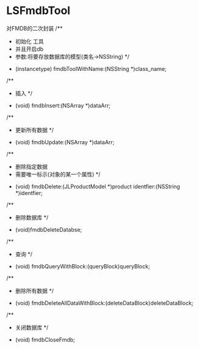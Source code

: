 # LSFmdbTool
对FMDB的二次封装
/**
 * 初始化 工具
 * 并且开启db
 * 参数:将要存放数据库的模型(类名->NSString)
 */
+ (instancetype) fmdbToolWithName:(NSString *)class_name;

/**
 * 插入
 */
- (void) fmdbInsert:(NSArray *)dataArr;

/**
 * 更新所有数据
 */
- (void) fmdbUpdate:(NSArray *)dataArr;

/**
 * 删除指定数据
 * 需要唯一标示(对象的某一个属性)
 */
- (void) fmdbDelete:(JLProductModel *)product identfier:(NSString *)identfier;

/**
 * 删除数据库
 */
- (void)fmdbDeleteDatabse;

/**
 * 查询
 */
- (void) fmdbQueryWithBlock:(queryBlock)queryBlock;


/**
 * 删除所有数据
 */
- (void) fmdbDeleteAllDataWithBlock:(deleteDataBlock)deleteDataBlock;

/**
 * 关闭数据库
 */
- (void) fmdbCloseFmdb;
